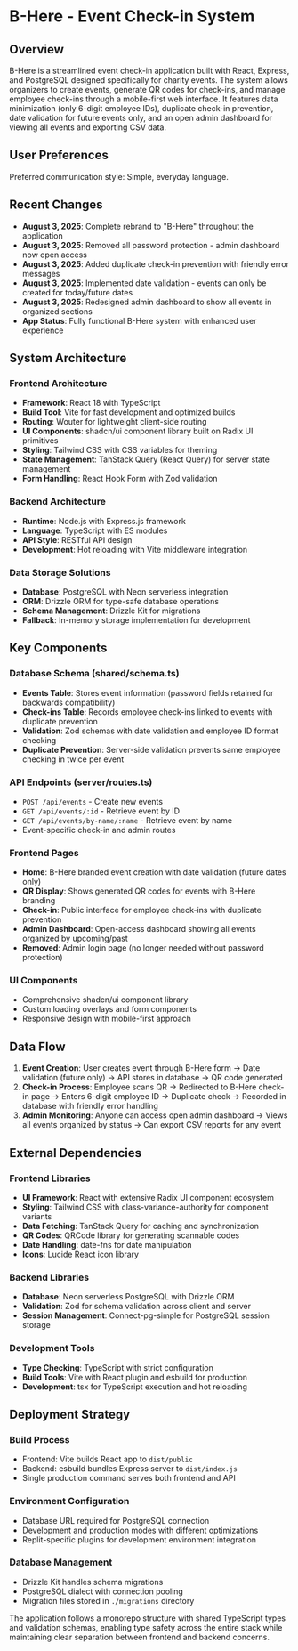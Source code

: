 # B-Here - Event Check-in System

## Overview

B-Here is a streamlined event check-in application built with React, Express, and PostgreSQL designed specifically for charity events. The system allows organizers to create events, generate QR codes for check-ins, and manage employee check-ins through a mobile-first web interface. It features data minimization (only 6-digit employee IDs), duplicate check-in prevention, date validation for future events only, and an open admin dashboard for viewing all events and exporting CSV data.

## User Preferences

Preferred communication style: Simple, everyday language.

## Recent Changes

- **August 3, 2025**: Complete rebrand to "B-Here" throughout the application
- **August 3, 2025**: Removed all password protection - admin dashboard now open access
- **August 3, 2025**: Added duplicate check-in prevention with friendly error messages
- **August 3, 2025**: Implemented date validation - events can only be created for today/future dates
- **August 3, 2025**: Redesigned admin dashboard to show all events in organized sections
- **App Status**: Fully functional B-Here system with enhanced user experience

## System Architecture

### Frontend Architecture
- **Framework**: React 18 with TypeScript
- **Build Tool**: Vite for fast development and optimized builds
- **Routing**: Wouter for lightweight client-side routing
- **UI Components**: shadcn/ui component library built on Radix UI primitives
- **Styling**: Tailwind CSS with CSS variables for theming
- **State Management**: TanStack Query (React Query) for server state management
- **Form Handling**: React Hook Form with Zod validation

### Backend Architecture
- **Runtime**: Node.js with Express.js framework
- **Language**: TypeScript with ES modules
- **API Style**: RESTful API design
- **Development**: Hot reloading with Vite middleware integration

### Data Storage Solutions
- **Database**: PostgreSQL with Neon serverless integration
- **ORM**: Drizzle ORM for type-safe database operations
- **Schema Management**: Drizzle Kit for migrations
- **Fallback**: In-memory storage implementation for development

## Key Components

### Database Schema (shared/schema.ts)
- **Events Table**: Stores event information (password fields retained for backwards compatibility)
- **Check-ins Table**: Records employee check-ins linked to events with duplicate prevention
- **Validation**: Zod schemas with date validation and employee ID format checking
- **Duplicate Prevention**: Server-side validation prevents same employee checking in twice per event

### API Endpoints (server/routes.ts)
- `POST /api/events` - Create new events
- `GET /api/events/:id` - Retrieve event by ID
- `GET /api/events/by-name/:name` - Retrieve event by name
- Event-specific check-in and admin routes

### Frontend Pages
- **Home**: B-Here branded event creation with date validation (future dates only)
- **QR Display**: Shows generated QR codes for events with B-Here branding
- **Check-in**: Public interface for employee check-ins with duplicate prevention
- **Admin Dashboard**: Open-access dashboard showing all events organized by upcoming/past
- **Removed**: Admin login page (no longer needed without password protection)

### UI Components
- Comprehensive shadcn/ui component library
- Custom loading overlays and form components
- Responsive design with mobile-first approach

## Data Flow

1. **Event Creation**: User creates event through B-Here form → Date validation (future only) → API stores in database → QR code generated
2. **Check-in Process**: Employee scans QR → Redirected to B-Here check-in page → Enters 6-digit employee ID → Duplicate check → Recorded in database with friendly error handling
3. **Admin Monitoring**: Anyone can access open admin dashboard → Views all events organized by status → Can export CSV reports for any event

## External Dependencies

### Frontend Libraries
- **UI Framework**: React with extensive Radix UI component ecosystem
- **Styling**: Tailwind CSS with class-variance-authority for component variants
- **Data Fetching**: TanStack Query for caching and synchronization
- **QR Codes**: QRCode library for generating scannable codes
- **Date Handling**: date-fns for date manipulation
- **Icons**: Lucide React icon library

### Backend Libraries
- **Database**: Neon serverless PostgreSQL with Drizzle ORM
- **Validation**: Zod for schema validation across client and server
- **Session Management**: Connect-pg-simple for PostgreSQL session storage

### Development Tools
- **Type Checking**: TypeScript with strict configuration
- **Build Tools**: Vite with React plugin and esbuild for production
- **Development**: tsx for TypeScript execution and hot reloading

## Deployment Strategy

### Build Process
- Frontend: Vite builds React app to `dist/public`
- Backend: esbuild bundles Express server to `dist/index.js`
- Single production command serves both frontend and API

### Environment Configuration
- Database URL required for PostgreSQL connection
- Development and production modes with different optimizations
- Replit-specific plugins for development environment integration

### Database Management
- Drizzle Kit handles schema migrations
- PostgreSQL dialect with connection pooling
- Migration files stored in `./migrations` directory

The application follows a monorepo structure with shared TypeScript types and validation schemas, enabling type safety across the entire stack while maintaining clear separation between frontend and backend concerns.